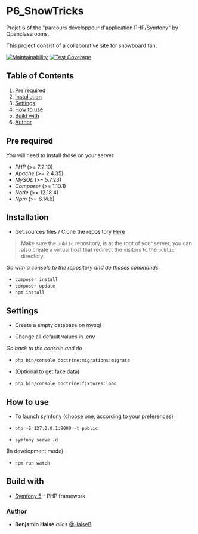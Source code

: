 # P6_SnowTricks
Projet 6 of the "parcours développeur d'application PHP/Symfony" by Openclassrooms.

This project consist of a collaborative site for snowboard fan.

[![Maintainability](https://api.codeclimate.com/v1/badges/0562845500cb95ae0528/maintainability)](https://codeclimate.com/github/HaiseB/P6_SnowTricks/maintainability)
[![Test Coverage](https://api.codeclimate.com/v1/badges/0562845500cb95ae0528/test_coverage)](https://codeclimate.com/github/HaiseB/P6_SnowTricks/test_coverage)

## Table of Contents
1. [Pre required](#Pre-required)
2. [Installation](#Installation)
3. [Settings](#Settings)
4. [How to use](#How-to-use)
5. [Build with](#Build-with)
6. [Author](#Author)

## Pre required
You will need to install those on your server
- *PHP* (>= 7.2.10)
- *Apache* (>= 2.4.35)
- *MySQL* (>= 5.7.23)
- *Composer* (>= 1.10.1)
- *Node* (>= 12.18.4)
- *Npm* (>= 6.14.6)

## Installation
- Get sources files / Clone the repository [Here](https://github.com/HaiseB/P5_blogPhp)
> Make sure the `public` repository, is at the root of your server, you can also create a virtual host that redirect the visitors to the `public` directory.

_Go with a console to the repository and do thoses commands_
- ``composer install``
- ``composer update``
- ``npm install``

## Settings

- Create a empty database on mysql

- Change all default values in .env

_Go back to the console and do_

- ``php bin/console doctrine:migrations:migrate``

- (Optional to get fake data)
- ``php bin/console doctrine:fixtures:load``

## How to use

- To launch symfony (choose one, according to your preferences)

- ``php -S 127.0.0.1:8000 -t public``
- ``symfony serve -d``

(In development mode)
- ``npm run watch``

## Build with
- [Symfony 5](https://symfony.com/) - PHP framework

### Author
* **Benjamin Haise** _alias_ [@HaiseB](https://github.com/HaiseB)
